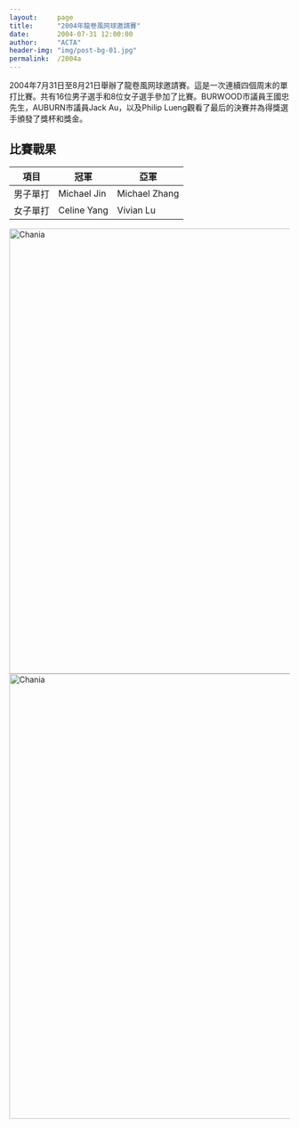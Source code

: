 ```yaml
---
layout:     page
title:      "2004年龍卷風网球邀請賽"
date:       2004-07-31 12:00:00
author:     "ACTA"
header-img: "img/post-bg-01.jpg"
permalink:  /2004a
---
```

<p>2004年7月31日至8月21日舉辦了龍卷風网球邀請賽。這是一次連續四個周末的單打比賽。共有16位男子選手和8位女子選手參加了比賽。BURWOOD市議員王國忠先生，AUBURN市議員Jack Au，以及Philip Lueng觀看了最后的決賽并為得獎選手頒發了獎杯和獎金。</p>
<div class="container">
    <h2>比賽戰果</h2>
    <table class="table">
        <thead>
            <tr>
                <th>項目</th>
                <th>冠軍</th>
                <th>亞軍</th>
            </tr>
        </thead>
        <tbody>
            <tr>
                <td>男子單打</td>
                <td>Michael Jin</td>
                <td>Michael Zhang</td>
            </tr>
            <tr>
                <td>女子單打</td>
                <td>Celine Yang</td>
                <td>Vivian Lu</td>
            </tr>
        </tbody>
    </table>
    <img class="img-responsive" src="{{ site.baseurl }}/img/2004a-photo1.jpg" alt="Chania" width="800" />
    <img class="img-responsive" src="{{ site.baseurl }}/img/2004a-photo2.jpg" alt="Chania" width="800" />
</div>
